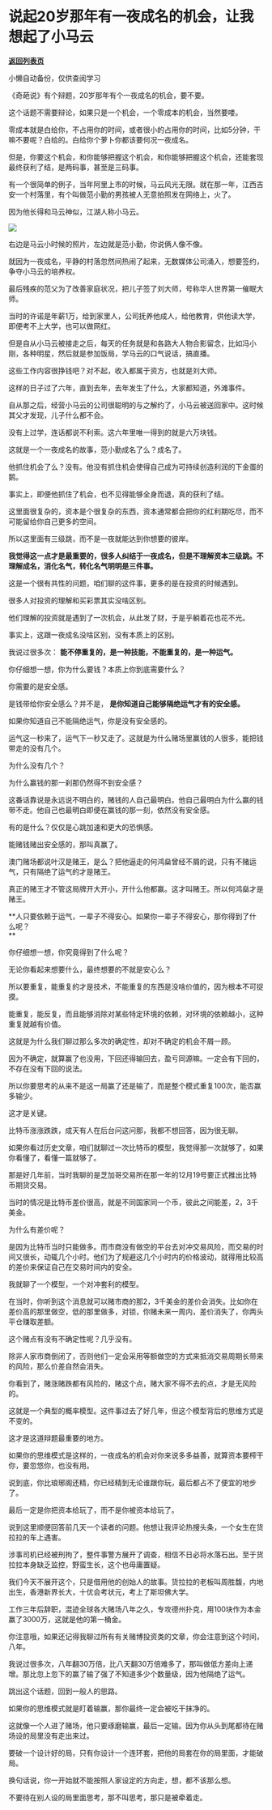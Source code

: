# 说起20岁那年有一夜成名的机会，让我想起了小马云

[**返回列表页**](/gzh/记忆承载)

小懒自动备份，仅供查阅学习

《奇葩说》有个辩题，20岁那年有个一夜成名的机会，要不要。  

  

这个话题不需要辩论，如果只是一个机会，一个零成本的机会，当然要喽。  

  

零成本就是白给你，不占用你的时间，或者很小的占用你的时间，比如5分钟，干嘛不要呢？白给的。白给你个萝卜你都该要何况一夜成名。

  

但是，你要这个机会，和你能够把握这个机会，和你能够把握这个机会，还能套现最终获利了结，是两码事，甚至是三码事。

  

有一个很简单的例子，当年阿里上市的时候，马云风光无限。就在那一年，江西吉安一个村落里，有个叫做范小勤的男孩被人无意拍照发在网络上，火了。  

  

因为他长得和马云神似，江湖人称小马云。

  

![](https://mmbiz.qpic.cn/mmbiz_png/aYCQDPqZ8kxdmNmxSZIkBiaIBo58nXXAoa8pb8VJt9hIs2bPfUPC9UxicMJ08icbY5HzWA7iaxJR2usAZ0akh06IsQ/640?wx_fmt=png)

  

右边是马云小时候的照片，左边就是范小勤，你说俩人像不像。

  

就因为一夜成名，平静的村落忽然间热闹了起来，无数媒体公司涌入，想要签约，争夺小马云的培养权。

  

最后残疾的范父为了改善家庭状况，把儿子签了刘大师，号称华人世界第一催眠大师。  

  

当时的许诺是年薪1万，给到家里人，公司抚养他成人，给他教育，供他读大学，即便考不上大学，也可以做网红。  

  

但是自从小马云被接走之后，每天的任务就是和各路大人物合影留念，比如冯小刚，各种明星，然后就是参加饭局，学马云的口气说话，搞直播。  

  

这些工作内容很挣钱吧？对不起，收入都属于资方，也就是刘大师。  

  

这样的日子过了六年，直到去年，去年发生了什么，大家都知道，外滩事件。  

  

自从那之后，经营小马云的公司很聪明的与之解约了，小马云被送回家中。这时候其父才发现，儿子什么都不会。

  

没有上过学，连话都说不利索。这六年里唯一得到的就是六万块钱。

  

这就是一个一夜成名的故事，范小勤成名了么？成名了。

  

他抓住机会了么？没有。他没有抓住机会使得自己成为可持续创造利润的下金蛋的鹅。

  

事实上，即便他抓住了机会，也不见得能够全身而退，真的获利了结。  

  

这里面很复杂的，资本是个很复杂的东西，资本通常都会把你的红利期吃尽，而不可能留给你自己更多的空间。  

  

所以这里面有三级跳，而不是一夜就能达到你想要的彼岸。  

  

 **我觉得这一点才是最重要的，很多人纠结于一夜成名，但是不理解资本三级跳。不理解成名，消化名气，转化名气明明是三件事。**

  

这是一个很有共性的问题，咱们聊的这件事，更多的是在投资的时候遇到。  

  

很多人对投资的理解和买彩票其实没啥区别。  

  

他们理解的投资就是遇到了一次机会，从此发了财，于是乎躺着花也花不光。

  

事实上，这跟一夜成名没啥区别，没有本质上的区别。  

  

我说过很多次： **能不停重复的，是一种技能，不能重复的，是一种运气。**

  

你仔细想一想，你为什么要钱？本质上你到底需要什么？  

  

你需要的是安全感。

  

是钱带给你安全感么？并不是， **是你知道自己能够隔绝运气才有的安全感。**

  

如果你知道自己不能隔绝运气，你是没有安全感的。

  

运气这一秒来了，运气下一秒又走了。这就是为什么赌场里赢钱的人很多，能把钱带走的没有几个。

  

为什么没有几个？

  

为什么赢钱的那一刹那仍然得不到安全感？  

  

这番话靠说是永远说不明白的，赌钱的人自己最明白。他自己最明白为什么赢的钱带不走。他自己也最明白即便在赢钱的那一刻，依然没有安全感。  

  

有的是什么？仅仅是心跳加速和更大的恐惧感。

  

能赌钱赌出安全感的，那叫真赢了。  

  

澳门赌场都说叶汉是赌王，是么？把他逼走的何鸿燊曾经不屑的说，只有不赌运气，只有隔绝了运气的才是赌王。

  

真正的赌王才不管这局牌开大开小，开什么他都赢。这才叫赌王。所以何鸿燊才是赌王。  

  

 **人只要依赖于运气，一辈子不得安心。如果你一辈子不得安心，那你得到了什么呢？  
**

  

你仔细想一想，你究竟得到了什么呢？

  

无论你看起来想要什么，最终想要的不就是安心么？  

  

所以要重复，能重复的才是技术，不能重复的东西是没啥价值的，因为根本不可捉摸。

  

能重复，能反复，而且能够消除对某些特定环境的依赖，对环境的依赖越小，这种重复就越有价值。

  

这就是为什么我们聊过那么多次的确定性，却对不确定的机会不屑一顾。

  

因为不确定，就算赢了也没用，下回还得输回去，盈亏同源嘛。一定会有下回的，不存在没有下回的说法。

  

所以你要思考的从来不是这一局赢了还是输了，而是整个模式重复100次，能否赢多输少。

  

这才是关键。

  

比特币涨涨跌跌，成天有人在后台问这问那，我都不想回答，因为很无聊。  

  

如果你看过历史文章，咱们就聊过一次比特币的模型，我觉得那一次就够了，如果你看懂了，看懂一篇就够了。

  

那是好几年前，当时我聊的是芝加哥交易所在那一年的12月19号要正式推出比特币期货交易。

  

当时的情况是比特币差价很高，就是不同国家同一个币，彼此之间能差，2，3千美金。

  

为什么有差价呢？

  

是因为比特币当时只能做多。而市商没有做空的平台去对冲交易风险，而交易的时间又很长，动辄几个小时。他们为了规避这几个小时内的价格波动，就得用比较高的差价来保证自己在交易时间内的安全。

  

我就聊了一个模型，一个对冲套利的模型。

  

在当时，你听到这个消息就可以赌市商的那2，3千美金的差价会消失。比如你在差价高的那里做空，低的那里做多，对锁，你赌未来一周内，差价消失了，你两头平仓赚取差额。  

  

这个赌点有没有不确定性呢？几乎没有。

  

除非人家市商倒闭了，否则他们一定会采用等额做空的方式来抵消交易周期长带来的风险，那么价差自然会消失。

  

你看到了，赌涨赌跌都有风险的，赌这个点，赌大家不得不去的点，才是无风险的。

  

这就是一个典型的概率模型。这件事过去了好几年，但这个模型背后的思维方式是不变的。

  

这才是这道辩题最重要的地方。

  

如果你的思维模式是这样的，一夜成名的机会对你来说多多益善，就算资本要榨干你，要忽悠你，也没有用。

  

说到底，你比琅琊阁还精，你已经精到无论谁跟你玩，最后都占不了便宜的地步了。

  

最后一定是你把资本给玩了，而不是你被资本给玩了。  

  

说到这里顺便回答前几天一个读者的问题。他想让我评论热搜头条，一个女生在货拉拉的车上遇害。

  

涉事司机已经被刑拘了，整件事警方展开了调查，相信不日必将水落石出。至于货拉拉本身缺乏监控，野蛮生长，这个也毋庸置疑。

  

我们今天不展开这个，只是借用他的创始人的故事。货拉拉的老板叫周胜馥，内地出生，香港新界长大，十优会考状元，考上了斯坦佛大学。

  

工作三年后辞职，混迹全球各大赌场八年之久，专攻德州扑克，用100块作为本金赢了3000万，这就是他的第一桶金。

  

你注意哦，如果还记得我聊过所有有关赌博投资类的文章，你会注意到这个时间，八年。

  

我说过很多次，八年翻30万倍，比八天翻30万倍难多了，那叫做低方差向上递增。那比忽上忽下的赢了输了强了不知道多少个数量级，因为他隔绝了运气。

  

跳出这个话题，回到一般人的思路。

  

如果你的思维模式就是盯着输赢，那你最终一定会被吃干抹净的。  

  

这就像一个人进了赌场，他只要琢磨输赢，最后一定输。因为你从头到尾都待在赌场设的局里没有走出来过。

  

要破一个设计好的局，只有你设计一个连环套，把他的局套在你的局里面，才能破局。

  

换句话说，你一开始就不能按照人家设定的方向走，想，都不该那么想。

  

不要待在别人设的局里面思考，那不叫思考，那只是被牵着走。

